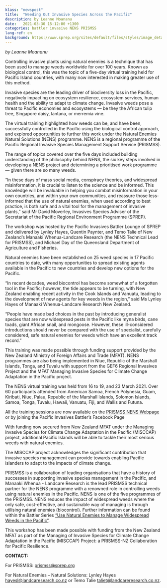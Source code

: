 ```yaml
---
klass: "newspost"
title:  "Weeding Out Invasive Species Across the Pacific"
description: by Leanne Moananu
date:   2021-03-30 15:12:00 +1300
categories: battler invasive NENS PRISMSS
lang-ref: en
background: https://www.sprep.org/sites/default/files/styles/image_detai_670_400_/public/images/news/Capture_6.PNG?itok=xp2FpWCS
---
```

*by Leanne Moananu*

Controlling invasive plants using natural enemies is a technique that has been used to manage weeds worldwide for over 100 years. Known as biological control, this was the topic of a five-day virtual training held for Pacific Island countries, with many now interested in making greater use of this method.

Invasive species are the leading driver of biodiversity loss in the Pacific, negatively impacting on ecosystem resilience, ecosystem services, human health and the ability to adapt to climate change. Invasive weeds pose a threat to Pacific economies and ecosystems — be they the African tulip tree, Singapore daisy, lantana, or merremia vine.  

The virtual training highlighted how weeds can be, and have been, successfully controlled in the Pacific using the biological control approach, and explored opportunities to further this work under the Natural Enemies Natural Solutions (NENS) programme.  NENS is a regional programme of the Pacific Regional Invasive Species Management Support Service (PRISMSS).

The range of topics covered over the five days included building understanding of the philosophy behind NENS, the six key steps involved in developing a NENS project and determining a prioritised work programme — given there are so many weeds. 

“In these days of mass social media, conspiracy theories, and widespread misinformation, it is crucial to listen to the science and be informed. This knowledge will be invaluable in helping you combat misinformation in your own countries, and within your own communities, and reassure those less-informed that the use of natural enemies, when used according to best practice, is both safe and a vital tool for the management of invasive plants,” said Mr David Moverley, Invasives Species Adviser of the Secretariat of the Pacific Regional Environment Programme (SPREP). 

The workshop was hosted by the Pacific Invasives Battler Lounge of SPREP and delivered by Lynley Hayes, Quentin Paynter, and Temo Talie of New Zealand’s Manaaki Whenua-Landcare Research (the NENS Technical Lead for PRISMSS), and Michael Day of the Queensland Department of Agriculture and Fisheries. 

Natural enemies have been established on 25 weed species in 17 Pacific countries to date, with many opportunities to spread existing agents available in the Pacific to new countries and develop new options for the Pacific.

“In recent decades, weed biocontrol has become somewhat of a forgotten tool in the Pacific; however, the tide appears to be turning, with New Zealand enabling recent activity in the Cook Islands and Vanuatu, leading to the development of new agents for key weeds in the region,” said Ms Lynley Hayes of Manaaki Whenua-Landcare Research New Zealand. 

“People have made bad choices in the past by introducing generalist species that are now widespread pests in the Pacific like myna birds, cane toads, giant African snail, and mongoose. However, these ill-considered introductions should never be compared with the use of specialist, carefully considered, safe natural enemies for weeds which have an excellent track record.”

This training was made possible through funding support provided by the New Zealand Ministry of Foreign Affairs and Trade (MFAT). NENS programmes are also being implemented in Niue, Republic of the Marshall Islands, Tonga, and Tuvalu with support from the GEF6 Regional Invasives Project and the MFAT Managing Invasive Species for Climate Change Adaptation in the Pacific project.

The NENS virtual training was held from 16 to 19, and 23 March 2021. Over 60 participants attended from American Samoa, French Polynesia, Guam, Kiribati, Niue, Palau, Republic of the Marshall Islands, Solomon Islands, Samoa, Tonga, Tuvalu, Hawaii, Vanuatu, Fiji, and Wallis and Futuna.

All the training sessions are now available on the [PRISMSS NENS Webpage](https://www.sprep.org/prismss/natural-enemies-natural-solutions) or by joining the Pacific Invasives Battler’s Facebook Page

With funding now secured from New Zealand MFAT under the Managing Invasive Species for Climate Change Adaptation in the Pacific (MISCCAP) project, additional Pacific Islands will be able to tackle their most serious weeds with natural enemies.

The MISCCAP project acknowledges the significant contribution that invasive species management can provide towards enabling Pacific islanders to adapt to the impacts of climate change. 

PRISMSS is a collaboration of leading organisations that have a history of successes in supporting invasive species management in the Pacific, and Manaaki Whenua - Landcare Research is the lead PRISMSS technical partner for the NENS programme with a renowned role in controlling weeds using natural enemies in the Pacific. NENS is one of the five programmes of the PRISMSS. NENS reduces the impact of widespread weeds where the only safe, cost-effective, and sustainable way of managing is through utilising natural enemies (biocontrol). Further information can be found within the Battler Series [“Use Natural Enemies to Manage Widespread Weeds in the Pacific”](https://library.sprep.org/sites/default/files/pisb-series-natural-enemies.pdf).

This workshop has been made possible with funding from the New Zealand MFAT as part of the Managing of Invasive Species for Climate Change Adaptation in the Pacific (MISCCAP) Project: a PRISMSS-NZ Collaboration for Pacific Resilience.

**CONTACT:** 

For PRISMSS: [prismss@sprep.org](prismss@sprep.org)

For Natural Enemies – Natural Solutions: 
Lynley Hayes [hayesl@landcaresearch.co.nz](hayesl@landcaresearch.co.nz) or Temo Talie [taliet@landcareresearch.co.nz](taliet@landcareresearch.co.nz).
